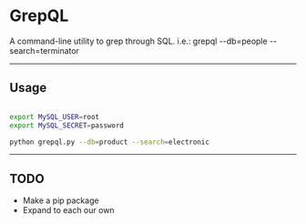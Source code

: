 # GrepQL

A command-line utility to grep through SQL. i.e.: grepql  --db=people --search=terminator


-----


## Usage

```bash

export MySQL_USER=root
export MySQL_SECRET=password

python grepql.py --db=product --search=electronic

```


-----


## TODO

- Make a pip package
- Expand to each our own

